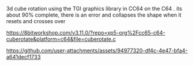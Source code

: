 3d cube rotation using the TGI graphics library in CC64 on the C64 . its about 90% complete, there is an error and collapses the shape when it resets and crosses over

https://8bitworkshop.com/v3.11.0/?repo=xp5-org%2Fcc65-c64-cuberotate&platform=c64&file=cuberotate.c



https://github.com/user-attachments/assets/94977320-df4c-4e47-bfa4-a641decf1733

